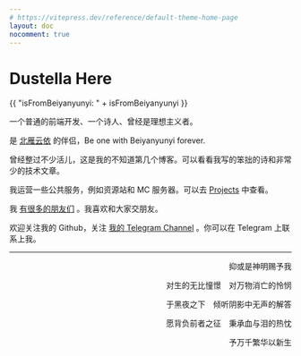 ```yaml
---
# https://vitepress.dev/reference/default-theme-home-page
layout: doc
nocomment: true
---
```


<script setup>
import { onMounted, ref } from 'vue'

const isFromBeiyanyunyi = ref(false)
onMounted(()=>{
    const { referrer } = document
    isFromBeiyanyunyi.value = referrer.search("penclub.club") !== -1 ||  referrer.search("beiyanyunyi.github.io") !== -1
})
</script>

# Dustella Here

{{ "isFromBeiyanyunyi: " + isFromBeiyanyunyi }}

一个普通的前端开发、一个诗人、曾经是理想主义者。

是 [北雁云依](https://me.penclub.club) 的伴侣，Be one with Beiyanyunyi forever.

曾经整过不少活儿，这是我的不知道第几个博客。可以看看我写的笨拙的诗和非常少的技术文章。

我运营一些公共服务，例如资源站和 MC 服务器。可以去 [Projects](/projects) 中查看。

我 [有很多的朋友们](/links) 。我喜欢和大家交朋友。

欢迎关注我的 Github，关注 [我的 Telegram Channel](https://t.me/dailytella) 。你可以在 Telegram 上联系上我。

---

<p align="end">抑或是神明赐予我</p>

<p align="end">对生的无比憧憬　对万物消亡的怜悯  </P>

<p align="end">于黑夜之下　倾听阴影中无声的解答 </P>

<p align="end">愿背负前者之征　秉承血与泪的热忱  </P>
<p align="end">予万千繁华以新生  </P>
